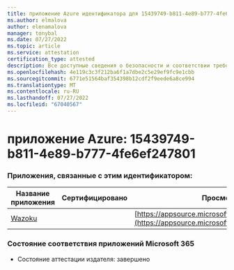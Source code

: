 ```yaml
---
title: приложение Azure идентификатора для 15439749-b811-4e89-b777-4fe6ef247801
ms.author: elmalova
author: elenamalova
manager: tonybal
ms.date: 07/27/2022
ms.topic: article
ms.service: attestation
certification_type: attested
description: Все доступные сведения о безопасности и соответствии требованиям для 15439749-b811-4e89-b777-4fe6ef247801.
ms.openlocfilehash: 4e119c3c3f212ba6f1a7dbe2c5e29ef9fc9e1cbb
ms.sourcegitcommit: 6771e51564baf354398b12cdf2f9eede6a8ce994
ms.translationtype: MT
ms.contentlocale: ru-RU
ms.lasthandoff: 07/27/2022
ms.locfileid: "67040567"
---
```

# <a name="azure-app-id-15439749-b811-4e89-b777-4fe6ef247801"></a>приложение Azure: 15439749-b811-4e89-b777-4fe6ef247801


### <a name="apps-associated-with-this-id"></a>Приложения, связанные с этим идентификатором:
| **Название приложения** | **Сертифицировано** | **Просмотр в AppSource** |
|--------------|---------------|-----------------------|
| [Wazoku](../forward/WA200003384.md) |  | [https://appsource.microsoft.com/product/office/WA200003384](https://appsource.microsoft.com/product/office/WA200003384) |

### <a name="microsoft-365-app-compliance-status"></a>Состояние соответствия приложений Microsoft 365
- Состояние аттестации издателя: завершено
